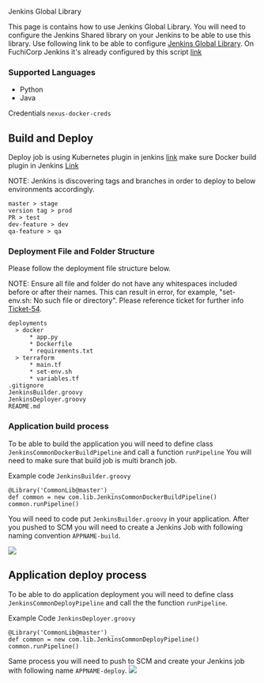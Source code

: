 Jenkins Global Library



This page is contains how to use Jenkins Global Library.  You will need to configure the Jenkins Shared library on your Jenkins to be able to use this library.  Use following link to be able to configure [Jenkins Global Library](https://jenkins.io/doc/book/pipeline/shared-libraries/). On FuchiCorp Jenkins it's already configured by this script  [link](https://github.com/fuchicorp/common_tools/blob/2f0639c77c83b8b7b812434ee2681bf0bbd3f8be/charts/jenkins/values.yaml#L246) 

### Supported Languages 
* Python
* Java


Credentials 
`nexus-docker-creds`

## Build and Deploy 
Deploy job is using Kubernetes plugin in jenkins [link](https://github.com/jenkinsci/kubernetes-plugin) make sure 
Docker build plugin in Jenkins [Link](https://jenkins.io/doc/book/pipeline/docker/)

NOTE: Jenkins is discovering tags and branches in order to deploy to below environments accordingly.

```
master > stage
version tag > prod
PR > test
dev-feature > dev
qa-feature > qa
```
### Deployment File and Folder Structure 

Please follow the deployment file structure below. 

NOTE: Ensure all file and folder do not have any whitespaces included before or after their names. This can result in error, for example, "set-env.sh: No such file or directory".  Please reference ticket for further info [Ticket-54](https://github.com/fuchicorp/jenkins-global-library/issues/54).

```
deployments
  > docker
      * app.py
      * Dockerfile
      * requirements.txt
  > terraform
      * main.tf
      * set-env.sh
      * variables.tf
.gitignore
JenkinsBuilder.groovy
JenkinsDeployer.groovy
README.md
```

### Application build process 
To be able to build the application you will need to define class `JenkinsCommonDockerBuildPipeline`  and call a function `runPipeline` You will need to make sure that build job is multi branch job. 

Example code `JenkinsBuilder.groovy`
``` 
@Library('CommonLib@master') _
def common = new com.lib.JenkinsCommonDockerBuildPipeline()
common.runPipeline()
```

You will need to code put `JenkinsBuilder.groovy` in your application.  After you pushed to SCM you will need to create a Jenkins Job with following naming convention `APPNAME-build`.  

![](https://github.com/fuchicorp/jenkins-global-library/blob/master/docs/pictures/jenkin-build.png)


## Application deploy process

To be able to do application deployment you will need to define class `JenkinsCommonDeployPipeline` and call the the function `runPipeline`. 

Example Code `JenkinsDeployer.groovy`
```
@Library('CommonLib@master') _
def common = new com.lib.JenkinsCommonDeployPipeline()
common.runPipeline()
```


Same process you will need to push to SCM and create your Jenkins job with following name `APPNAME-deploy`. 
![](https://github.com/fuchicorp/jenkins-global-library/blob/master/docs/pictures/jenkins-deploy.png)



